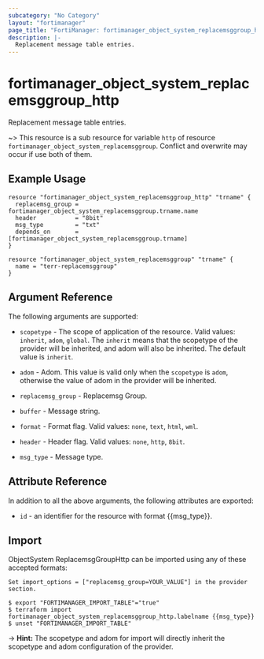 ```yaml
---
subcategory: "No Category"
layout: "fortimanager"
page_title: "FortiManager: fortimanager_object_system_replacemsggroup_http"
description: |-
  Replacement message table entries.
---
```


# fortimanager_object_system_replacemsggroup_http
Replacement message table entries.

~> This resource is a sub resource for variable `http` of resource `fortimanager_object_system_replacemsggroup`. Conflict and overwrite may occur if use both of them.



## Example Usage

```hcl
resource "fortimanager_object_system_replacemsggroup_http" "trname" {
  replacemsg_group = fortimanager_object_system_replacemsggroup.trname.name
  header           = "8bit"
  msg_type         = "txt"
  depends_on       = [fortimanager_object_system_replacemsggroup.trname]
}

resource "fortimanager_object_system_replacemsggroup" "trname" {
  name = "terr-replacemsggroup"
}
```

## Argument Reference


The following arguments are supported:

* `scopetype` - The scope of application of the resource. Valid values: `inherit`, `adom`, `global`. The `inherit` means that the scopetype of the provider will be inherited, and adom will also be inherited. The default value is `inherit`.
* `adom` - Adom. This value is valid only when the `scopetype` is `adom`, otherwise the value of adom in the provider will be inherited.
* `replacemsg_group` - Replacemsg Group.

* `buffer` - Message string.
* `format` - Format flag. Valid values: `none`, `text`, `html`, `wml`.

* `header` - Header flag. Valid values: `none`, `http`, `8bit`.

* `msg_type` - Message type.


## Attribute Reference

In addition to all the above arguments, the following attributes are exported:
* `id` - an identifier for the resource with format {{msg_type}}.

## Import

ObjectSystem ReplacemsgGroupHttp can be imported using any of these accepted formats:
```
Set import_options = ["replacemsg_group=YOUR_VALUE"] in the provider section.

$ export "FORTIMANAGER_IMPORT_TABLE"="true"
$ terraform import fortimanager_object_system_replacemsggroup_http.labelname {{msg_type}}
$ unset "FORTIMANAGER_IMPORT_TABLE"
```
-> **Hint:** The scopetype and adom for import will directly inherit the scopetype and adom configuration of the provider.
